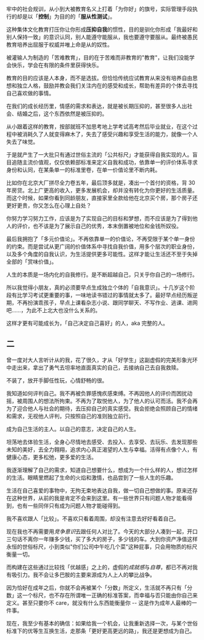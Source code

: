 牢中的社会规训，从小到大被教育名义上打着「为你好」的旗号，实际管理手段执行的却是以「**控制**」为目的的「**服从性测试**」。

这种集体文化教育打压你让你形成**压抑自我**的惯性，目的是驯化你形成「我最好和别人保持一致」的意识认同，别人能遵守能服从，我也要遵守要服从。最终被愚民教育培养出屈服于权威并唯上命是从的奴性。

被灌输人为制造的「苦难教育」，目的在于苦难而非教育的"教育"，让我们没能学会快乐，学会在有限的条件里获得快乐。

教育的目的应该是人本身，而不是选拔。但恰恰传统应试教育从来没有培养自由思想和独立人格，鼓励并教会我们关注内在的感受和成长，帮助有差异的个体去寻找自己喜欢做的事情。

在我们的成长经历里，情感的需求和表达，就是被长期压抑的，甚至很多人出社会、结婚之后，这个东西依然是被压抑的。

从小跟着这样的教育，按部就班不加思考地上学考试高考然后毕业就业，在这个过程中被消耗久了人就变得麻木了，失去了感受兴趣和享受生活的能力，就像一个人失去了味觉。

于是就产生了一大批只有通过世俗主流的「公共标尺」才能获得自我实现的人。盲目追随主流价值观，仅仅依赖部标准来定义自我和成功，依靠单一的评价体系寻求身份和认同，在某条单一的标准里卷，在单一价值论里不断内耗。

比如你在北京大厂拼尽全力卷五年，最后顶多就是，凑出一个首付的资格，背 30 年房贷。北上广更高的收入，更多发展机会，却并没有转化为你更好的生活质量。而这个时候，如果你看到同龄朋友，直接家里全款给他在北京买个房，那个房子还更好更贵，你又怎么在心理上自处？

你努力学习努力工作，应该是为了实现自己的目标和梦想，而不应该是为了得到他人的评价，也不该是为了展示自己的优秀，本末倒置被地位和金钱所奴役。

最后我拥抱了「多元价值论」。不再依靠单一的价值论，不再受限于某个单一身份的约束。而是尝试从更广阔的价值体系中寻找自我价值，用多个层次的职业身份，以及多个角度的自我认识，为生活提供更多可能性。这样才能让生活还不至于失掉全部的「赏味价值」。

人生的本质是一场内化的自我修行。是不断超越自己，只关乎你自己的一场修行。

所以我觉得小朋友，真的必须要早点生成独立个体的「自我意识」。十几岁这个阶段有比学习考试更重要的事，一味地读书错过的事情就太多了。最好早点经历叛逆期，不再扮演乖孩子，早点上课看杂志小说、跟同学聊天、不写作业、逃课、进网吧……，为此不上北大也没什么关系的。

这样才更有可能成长为，「自己决定自己喜好」的人，aka 完整的人。

## 二

曾一度对大人言听计从的我，花了很久，才从「好学生」这副虚假的完美形象光环中走出来，拿出了勇气去坦率地直面真实的自己，去接纳自己去自我救赎。

不装了，放开手脚任性玩，心情舒畅的很。

我知道如何评判自己。我不再被负罪感愧疚感束缚。不再因他人的评价而困扰动摇，被周围人的想法所拘束。不再为了取悦他人，为了他人的认可而活。我不会再为了迎合他人与社会的期待，去压抑自己的真实感受。我会拒绝会照顾自己的情绪和需求，无视他人评判，只按照自己的准则独立前行。

成为自己生活的主人。以自己的意志，决定自己的人生。

坦荡地去体验生活，全身心尽情地去感受、去投入、去享受、去玩乐、去发现那些未知的美好，去全力翱翔，追求内心真正渴望的人生与幸福。活得有点像个人，有健康心态，更多松弛，更多爱的生活。

我逐渐理解了自己的需求，知道自己想要什么，想成为一个什么样的人，想过怎样的生活。眼睛里燃起了生命的火焰和激情，也品尝到了一些人生的乐趣。

生活在自己喜爱的事物中，无拘无束地表达自我，做一切自己想做的事。原来还存在这种世界，从前的我是肯定不会来到这里。有一些世界只有问题人物才能看得到，也有一些同伴只有成为问题人物才能碰得到。

我不喜欢跟人「比较」。不喜欢只看着周围，却没有注意去好好看着自己。

现在我也不再需要用*竞争意识*去跟任何人对比了。今天的大部分人凑到一起，开口三句话不离你一年赚多少钱，买了多大的房子，多少钱的车。大到你资产净值这样永恒的世俗标尺，小到类似"你们公司中午吃几个菜"这种屁事，只会用物质的标尺衡量一切。

而构建在这些通过比较找「优越感」之上的，虚假的*成就感*与*自尊*，都已不再对我有吸引力。我不会让多巴胺的主要来源成为人上人的攀比战争。

因为恰好在成年之后，你就不会再被某个「分数」所定义，生活就不再只有「分数」这一个标尺，也不存在所谓唯一正确的标准答案，而幸福与否只能由你自己来定义。甚至只要你不 care，就没有什么东西能衡量你 -- 这是作为成年人最棒的一件事。

现在，我至少有基本的确信：如果给我一个机会，让我重新选择一次，与某个世俗标准下的优等生互换生活，走那条「更好更高更远的路」，我还是更想成为自己。
